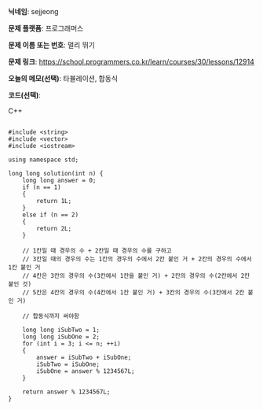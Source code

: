 **닉네임**: sejjeong

**문제 플랫폼**: 프로그래머스

**문제 이름 또는 번호**: 멀리 뛰기

**문제 링크**: https://school.programmers.co.kr/learn/courses/30/lessons/12914

**오늘의 메모(선택)**: 
                    타뷸레이션, 합동식


**코드(선택)**:

C++

```

#include <string>
#include <vector>
#include <iostream>

using namespace std;

long long solution(int n) {
    long long answer = 0;
    if (n == 1)
    {
        return 1L;
    }
    else if (n == 2)
    {
        return 2L;
    }
    
    // 1칸일 때 경우의 수 + 2칸일 때 경우의 수를 구하고
    // 3칸일 때의 경우의 수는 1칸의 경우의 수에서 2칸 붙인 거 + 2칸의 경우의 수에서 1칸 붙인 거
    // 4칸은 3칸의 경우의 수(3칸에서 1칸을 붙인 거) + 2칸의 경우의 수(2칸에서 2칸 붙인 것)
    // 5칸은 4칸의 경우의 수(4칸에서 1칸 붙인 거) + 3칸의 경우의 수(3칸에서 2칸 붙인 거)
    
    // 합동식까지 써야함
    
    long long iSubTwo = 1;
    long long iSubOne = 2;
    for (int i = 3; i <= n; ++i)
    {
        answer = iSubTwo + iSubOne;
        iSubTwo = iSubOne;
        iSubOne = answer % 1234567L;
    }
    
    return answer % 1234567L;
}

```

